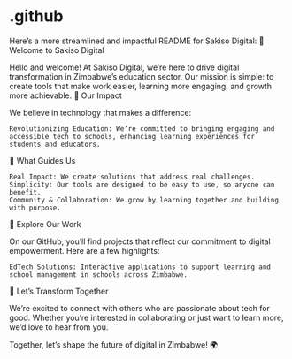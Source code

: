# .github
Here’s a more streamlined and impactful README for Sakiso Digital:
🌟 Welcome to Sakiso Digital

Hello and welcome! At Sakiso Digital, we’re here to drive digital transformation in Zimbabwe’s education sector. Our mission is simple: to create tools that make work easier, learning more engaging, and growth more achievable.
🚀 Our Impact

We believe in technology that makes a difference:

    Revolutionizing Education: We’re committed to bringing engaging and accessible tech to schools, enhancing learning experiences for students and educators.

🌱 What Guides Us

    Real Impact: We create solutions that address real challenges.
    Simplicity: Our tools are designed to be easy to use, so anyone can benefit.
    Community & Collaboration: We grow by learning together and building with purpose.

💼 Explore Our Work

On our GitHub, you’ll find projects that reflect our commitment to digital empowerment. Here are a few highlights:

    EdTech Solutions: Interactive applications to support learning and school management in schools across Zimbabwe.

🤝 Let’s Transform Together

We’re excited to connect with others who are passionate about tech for good. Whether you’re interested in collaborating or just want to learn more, we’d love to hear from you.

Together, let’s shape the future of digital in Zimbabwe! 🌍
